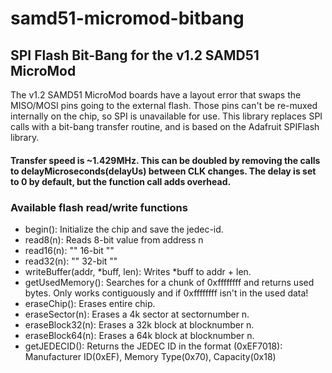 # samd51-micromod-bitbang
## SPI Flash Bit-Bang for the v1.2 SAMD51 MicroMod

The v1.2 SAMD51 MicroMod boards have a layout error that
swaps the MISO/MOSI pins going to the external flash.
Those pins can't be re-muxed internally on the chip,
so SPI is unavailable for use. This library replaces
SPI calls with a bit-bang transfer routine, and is based
on the Adafruit SPIFlash library.

#### Transfer speed is ~1.429MHz. This can be doubled by removing the calls to delayMicroseconds(delayUs) between CLK changes. The delay is set to 0 by default, but the function call adds overhead.

### Available flash read/write functions
- begin(): Initialize the chip and save the jedec-id.
- read8(n): Reads 8-bit value from address n
- read16(n): "" 16-bit ""
- read32(n): "" 32-bit ""
- writeBuffer(addr, *buff, len): Writes *buff to addr + len.
- getUsedMemory(): Searches for a chunk of 0xffffffff and returns used bytes. Only works contiguously and if 0xffffffff isn't in the used data!
- eraseChip(): Erases entire chip.
- eraseSector(n): Erases a 4k sector at sectornumber n.
- eraseBlock32(n): Erases a 32k block at blocknumber n.
- eraseBlock64(n): Erases a 64k block at blocknumber n.
- getJEDECID(): Returns the JEDEC ID in the format (0xEF7018): Manufacturer ID(0xEF), Memory Type(0x70), Capacity(0x18)

